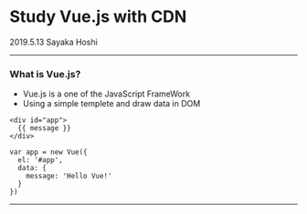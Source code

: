 # Study Vue.js with CDN

2019.5.13
Sayaka Hoshi

---

### What is Vue.js?

- Vue.js is a one of the JavaScript FrameWork
- Using a simple templete and draw data in DOM

```
<div id="app">
  {{ message }}
</div>
```
```
var app = new Vue({
  el: '#app',
  data: {
    message: 'Hello Vue!'
  }
})
```

---




